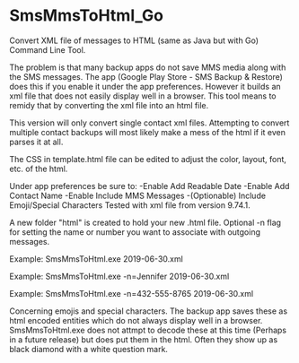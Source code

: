 # SmsMmsToHtml_Go
Convert XML file of messages to HTML (same as Java but with Go)
Command Line Tool.

The problem is that many backup apps do not save MMS media along with the SMS messages. The app (Google Play Store - SMS Backup & Restore) does this if you enable it under the app preferences. However it builds an xml file that does not easily display well in a browser. This tool means to remidy that by converting the xml file into an html file.

This version will only convert single contact xml files. Attempting to convert multiple contact backups will most likely make a mess of the html if it even parses it at all.

The CSS in template.html file can be edited to adjust the color, layout, font, etc. of the html.

Under app preferences be sure to: -Enable Add Readable Date -Enable Add Contact Name -Enable Include MMS Messages -(Optionable) Include Emoji/Special Characters Tested with xml file from version 9.74.1.

A new folder "html" is created to hold your new .html file. Optional -n flag for setting the name or number you want to associate with outgoing messages.

Example: SmsMmsToHtml.exe 2019-06-30.xml

Example: SmsMmsToHtml.exe -n=Jennifer 2019-06-30.xml

Example: SmsMmsToHtml.exe -n=432-555-8765 2019-06-30.xml

Concerning emojis and special characters. The backup app saves these as html encoded entities which do not always display well in a browser. SmsMmsToHtml.exe does not attmpt to decode these at this time (Perhaps in a future release) but does put them in the html. Often they show up as black diamond with a white question mark.

